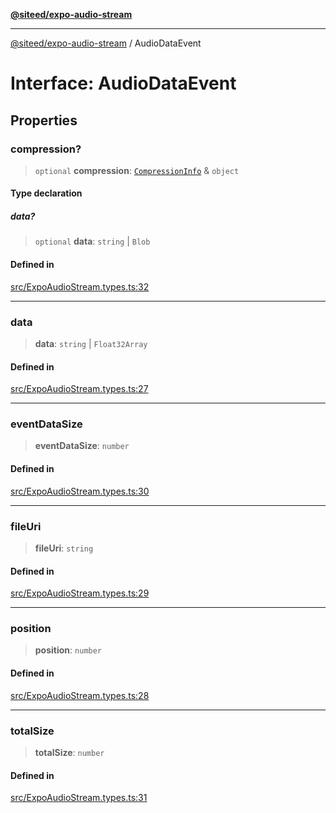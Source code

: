 [**@siteed/expo-audio-stream**](../README.md)

***

[@siteed/expo-audio-stream](../README.md) / AudioDataEvent

# Interface: AudioDataEvent

## Properties

### compression?

> `optional` **compression**: [`CompressionInfo`](CompressionInfo.md) & `object`

#### Type declaration

##### data?

> `optional` **data**: `string` \| `Blob`

#### Defined in

[src/ExpoAudioStream.types.ts:32](https://github.com/deeeed/expo-audio-stream/blob/4373374589d9901f0064efa714398749411f46d7/packages/expo-audio-stream/src/ExpoAudioStream.types.ts#L32)

***

### data

> **data**: `string` \| `Float32Array`

#### Defined in

[src/ExpoAudioStream.types.ts:27](https://github.com/deeeed/expo-audio-stream/blob/4373374589d9901f0064efa714398749411f46d7/packages/expo-audio-stream/src/ExpoAudioStream.types.ts#L27)

***

### eventDataSize

> **eventDataSize**: `number`

#### Defined in

[src/ExpoAudioStream.types.ts:30](https://github.com/deeeed/expo-audio-stream/blob/4373374589d9901f0064efa714398749411f46d7/packages/expo-audio-stream/src/ExpoAudioStream.types.ts#L30)

***

### fileUri

> **fileUri**: `string`

#### Defined in

[src/ExpoAudioStream.types.ts:29](https://github.com/deeeed/expo-audio-stream/blob/4373374589d9901f0064efa714398749411f46d7/packages/expo-audio-stream/src/ExpoAudioStream.types.ts#L29)

***

### position

> **position**: `number`

#### Defined in

[src/ExpoAudioStream.types.ts:28](https://github.com/deeeed/expo-audio-stream/blob/4373374589d9901f0064efa714398749411f46d7/packages/expo-audio-stream/src/ExpoAudioStream.types.ts#L28)

***

### totalSize

> **totalSize**: `number`

#### Defined in

[src/ExpoAudioStream.types.ts:31](https://github.com/deeeed/expo-audio-stream/blob/4373374589d9901f0064efa714398749411f46d7/packages/expo-audio-stream/src/ExpoAudioStream.types.ts#L31)
